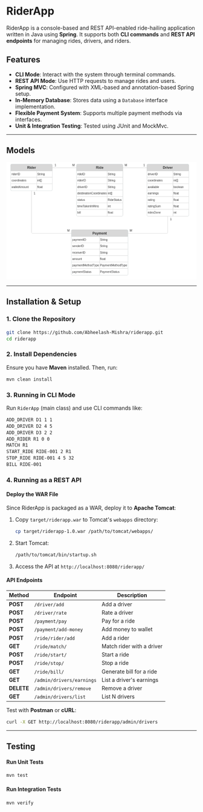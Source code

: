 # RiderApp

RiderApp is a console-based and REST API-enabled ride-hailing application written in Java using **Spring**. It supports both **CLI commands** and **REST API endpoints** for managing rides, drivers, and riders.

## Features
- **CLI Mode**: Interact with the system through terminal commands.
- **REST API Mode**: Use HTTP requests to manage rides and users.
- **Spring MVC**: Configured with XML-based and annotation-based Spring setup.
- **In-Memory Database**: Stores data using a `Database` interface implementation.
- **Flexible Payment System**: Supports multiple payment methods via interfaces.
- **Unit & Integration Testing**: Tested using JUnit and MockMvc.

---

## Models
![model_diagram.png](model_diagram.png)

---
## Installation & Setup
### **1. Clone the Repository**
```sh
git clone https://github.com/Abheelash-Mishra/riderapp.git
cd riderapp
```

### **2. Install Dependencies**
Ensure you have **Maven** installed. Then, run:
```sh
mvn clean install
```

### **3. Running in CLI Mode**
Run `RiderApp` (main class) and use CLI commands like:

```sh
ADD_DRIVER D1 1 1
ADD_DRIVER D2 4 5
ADD_DRIVER D3 2 2
ADD_RIDER R1 0 0
MATCH R1
START_RIDE RIDE-001 2 R1
STOP_RIDE RIDE-001 4 5 32
BILL RIDE-001
```

### **4. Running as a REST API**
#### **Deploy the WAR File**
Since RiderApp is packaged as a WAR, deploy it to **Apache Tomcat**:
1. Copy `target/riderapp.war` to Tomcat's `webapps` directory:
   ```sh
   cp target/riderapp-1.0.war /path/to/tomcat/webapps/
   ```
2. Start Tomcat:
   ```sh
   /path/to/tomcat/bin/startup.sh
   ```
3. Access the API at `http://localhost:8080/riderapp/`

#### **API Endpoints**
| Method     | Endpoint                  | Description               |
|------------|---------------------------|---------------------------|
| **POST**   | `/driver/add`             | Add a driver              |
| **POST**   | `/driver/rate`            | Rate a driver             |
| **POST**   | `/payment/pay`            | Pay for a ride            |
| **POST**   | `/payment/add-money`      | Add money to wallet       |
| **POST**   | `/ride/rider/add`         | Add a rider               |
| **GET**    | `/ride/match/`            | Match rider with a driver |
| **POST**   | `/ride/start/`            | Start a ride              |
| **POST**   | `/ride/stop/`             | Stop a ride               |
| **GET**    | `/ride/bill/`             | Generate bill for a ride  |
| **GET**    | `/admin/drivers/earnings` | List a driver's earnings  |
| **DELETE** | `/admin/drivers/remove`   | Remove a driver           |
| **GET**    | `/admin/drivers/list`     | List N drivers            |

Test with **Postman** or **cURL**:
```sh
curl -X GET http://localhost:8080/riderapp/admin/drivers
```

---
## Testing
#### **Run Unit Tests**
```sh
mvn test
```
#### **Run Integration Tests**
```sh
mvn verify
```

